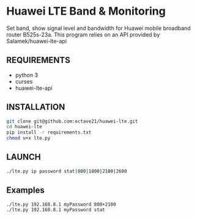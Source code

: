 # Huawei LTE Band & Monitoring

Set band, show signal level and bandwidth for Huawei mobile broadband router B525s-23a. 
This program relies on an API provided by Salamek/huawei-lte-api

## REQUIREMENTS
* python 3
* curses
* huawei-lte-api

## INSTALLATION
```sh
git clone git@github.com:octave21/huawei-lte.git
cd huawei-lte
pip install -r requirements.txt
chmod u+x lte.py
```

## LAUNCH
```sh
./lte.py ip password stat|800|1800|2100|2600
```

## Examples
```sh
./lte.py 192.168.8.1 myPassword 800+2100
./lte.py 192.168.8.1 myPassword stat
```
